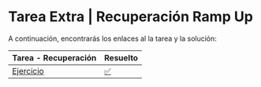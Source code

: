 # Tarea Extra | Recuperación Ramp Up

A continuación, encontrarás los enlaces al la tarea y la solución:


Tarea - Recuperación                                                                     |                Resuelto   | 
| ---------------------------------------------------------------------------------------|---------------------------|
| [Ejercicio](https://github.com/BeaSerrano/ExtraRampUp)   | [✅](https://github.com/BeaSerrano/Challenges/tree/main/Extra/Prueba-RampUp)   |